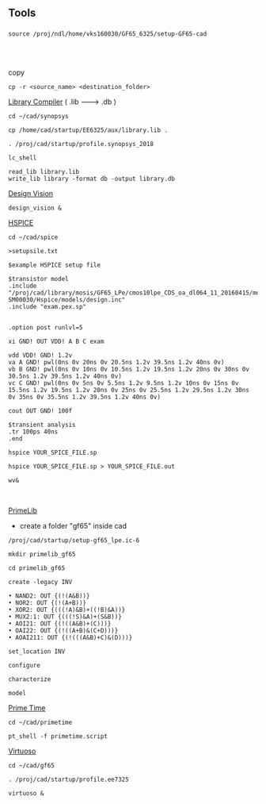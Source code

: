## Tools

### 
```
source /proj/ndl/home/vks160030/GF65_6325/setup-GF65-cad
```
<br/>
<br/>

copy
```
cp -r <source_name> <destination_folder>
```

[Library Compiler](https://personal.utdallas.edu/~Xiangyu.Xu/lc/) ( .lib ---> .db )

```
cd ~/cad/synopsys
```
```
cp /home/cad/startup/EE6325/aux/library.lib .
```
```
. /proj/cad/startup/profile.synopsys_2018
```
```
lc_shell
```
```
read_lib library.lib
write_lib library -format db -output library.db
```

[Design Vision](https://personal.utdallas.edu/~Xiangyu.Xu/dv/)
```
design_vision &
```

[HSPICE](https://personal.utdallas.edu/~Xiangyu.Xu/hspice/)
```
cd ~/cad/spice
```

```
>setupsile.txt
```

```
$example HSPICE setup file

$transistor model
.include "/proj/cad/library/mosis/GF65_LPe/cmos10lpe_CDS_oa_dl064_11_20160415/models/YI-SM00030/Hspice/models/design.inc"
.include "exam.pex.sp"


.option post runlvl=5

xi GND! OUT VDD! A B C exam

vdd VDD! GND! 1.2v
va A GND! pwl(0ns 0v 20ns 0v 20.5ns 1.2v 39.5ns 1.2v 40ns 0v)
vb B GND! pwl(0ns 0v 10ns 0v 10.5ns 1.2v 19.5ns 1.2v 20ns 0v 30ns 0v 30.5ns 1.2v 39.5ns 1.2v 40ns 0v)
vc C GND! pwl(0ns 0v 5ns 0v 5.5ns 1.2v 9.5ns 1.2v 10ns 0v 15ns 0v 15.5ns 1.2v 19.5ns 1.2v 20ns 0v 25ns 0v 25.5ns 1.2v 29.5ns 1.2v 30ns 0v 35ns 0v 35.5ns 1.2v 39.5ns 1.2v 40ns 0v)

cout OUT GND! 100f

$transient analysis
.tr 100ps 40ns
.end

```

```
hspice YOUR_SPICE_FILE.sp
```

```
hspice YOUR_SPICE_FILE.sp > YOUR_SPICE_FILE.out
```

```
wv&
```
<br/>

[PrimeLib](https://github.com/Nived151/VLSI_tools/blob/main/PrimeLib%20by%20Synopsys.pdf)

- create a folder "gf65" inside cad

```
/proj/cad/startup/setup-gf65_lpe.ic-6
```

```
mkdir primelib_gf65
```

```
cd primelib_gf65
```

```
create -legacy INV
```

```
• NAND2: OUT {(!(A&B))}
• NOR2: OUT {(!(A+B))}
• XOR2: OUT {(((!A)&B)+((!B)&A))}
• MUX2:1: OUT {(((!S)&A)+(S&B))}
• AOI21: OUT {(!((A&B)+(C)))}
• OAI22: OUT {(!((A+B)&(C+D)))}
• AOAI211: OUT {(!(((A&B)+C)&(D)))}
```


```
set_location INV
```

```
configure
```
```
characterize
```
```
model
```

[Prime Time](https://personal.utdallas.edu/~Xiangyu.Xu/primetime/)

```
cd ~/cad/primetime
```
```
pt_shell -f primetime.script
```
[Virtuoso](https://personal.utdallas.edu/~Xiangyu.Xu/gf65/)

```
cd ~/cad/gf65
```
```
. /proj/cad/startup/profile.ee7325
```
```
virtuoso &
```









<br/>
<br/>